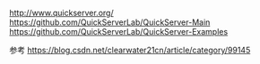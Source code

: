 http://www.quickserver.org/
https://github.com/QuickServerLab/QuickServer-Main
https://github.com/QuickServerLab/QuickServer-Examples






参考
https://blog.csdn.net/clearwater21cn/article/category/99145




